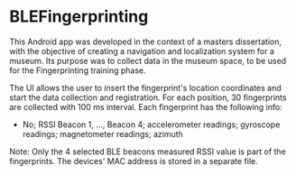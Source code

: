 # BLEFingerprinting
This Android app was developed in the context of a masters dissertation, with the objective of creating a navigation and localization system for a museum. Its purpose was to collect data in the museum space, to be used for the Fingerprinting training phase.

The UI allows the user to insert the fingerprint's location coordinates and start the data collection and registration. For each position, 30 fingerprints are collected with 100 ms interval. Each fingerprint has the following info:
- No; RSSI Beacon 1, ..., Beacon 4; accelerometer readings; gyroscope readings; magnetometer readings; azimuth

Note: Only the 4 selected BLE beacons measured RSSI value is part of the fingerprints. The devices' MAC address is stored in a separate file.
